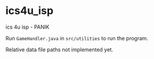 # ics4u_isp
ics 4u isp - PANIK

Run `GameHandler.java` in `src/utilities` to run the program.

Relative data file paths not implemented yet.
